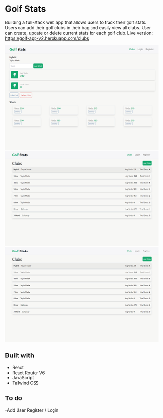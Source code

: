 # Golf Stats

Building a full-stack web app that allows users to track their golf stats. 
Users can add their golf clubs in their bag and easily view all clubs. 
User can create, update or delete current stats for each golf club. 
Live version: https://golf-app-v2.herokuapp.com/clubs

![](images/golf-stats-2.png)
![](images/golf-stats-1.png)
![](images/golf-stats-1.png)

## Built with

- React
- React Router V6
- JavaScript
- Tailwind CSS

## To do

-Add User Register / Login

